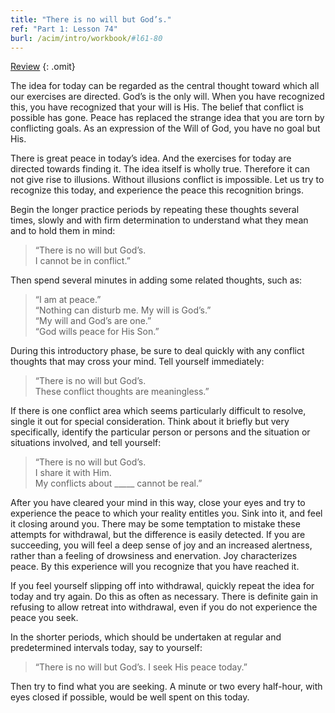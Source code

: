 ```yaml
---
title: "There is no will but God’s."
ref: "Part 1: Lesson 74"
burl: /acim/intro/workbook/#l61-80
---
```


<a class="hide-review" href="/acim/workbook/l087/#l074">Review</a>
{: .omit}

The idea for today can be regarded as the central thought toward which
all our exercises are directed. God’s is the only will. When you have
recognized this, you have recognized that your will is His. The belief
that conflict is possible has gone. Peace has replaced the strange idea
that you are torn by conflicting goals. As an expression of the Will of
God, you have no goal but His.

There is great peace in today’s idea. And the exercises for today are
directed towards finding it. The idea itself is wholly true. Therefore
it can not give rise to illusions. Without illusions conflict is
impossible. Let us try to recognize this today, and experience the peace
this recognition brings.

Begin the longer practice periods by repeating these thoughts several
times, slowly and with firm determination to understand what they mean
and to hold them in mind:

> “There is no will but God’s.<br/>
> I cannot be in conflict.”

Then spend several minutes in adding some related thoughts, such as:

> “I am at peace.”<br/>
> “Nothing can disturb me. My will is God’s.”<br/>
> “My will and God’s are one.”<br/>
> “God wills peace for His Son.”

During this introductory phase, be sure to deal quickly with any
conflict thoughts that may cross your mind. Tell yourself immediately:

> “There is no will but God’s.<br/>
> These conflict thoughts are meaningless.”

If there is one conflict area which seems particularly difficult to
resolve, single it out for special consideration. Think about it briefly
but very specifically, identify the particular person or persons and the
situation or situations involved, and tell yourself:

> “There is no will but God’s.<br/>
> I share it with Him.<br/>
> My conflicts about \_\_\_\_\_ cannot be real.”

After you have cleared your mind in this way, close your eyes and try to
experience the peace to which your reality entitles you. Sink into it,
and feel it closing around you. There may be some temptation to mistake
these attempts for withdrawal, but the difference is easily detected. If
you are succeeding, you will feel a deep sense of joy and an increased
alertness, rather than a feeling of drowsiness and enervation. Joy
characterizes peace. By this experience will you recognize that you have
reached it.

If you feel yourself slipping off into withdrawal, quickly repeat the
idea for today and try again. Do this as often as necessary. There is
definite gain in refusing to allow retreat into withdrawal, even if you
do not experience the peace you seek.

In the shorter periods, which should be undertaken at regular and
predetermined intervals today, say to yourself:

> “There is no will but God’s.
> I seek His peace today.”

Then try to find what you are seeking. A minute or two every half-hour,
with eyes closed if possible, would be well spent on this today.

